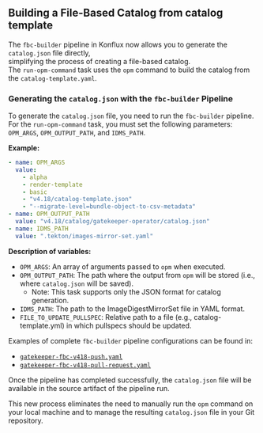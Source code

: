 ## Building a File-Based Catalog from catalog template

The `fbc-builder` pipeline in Konflux now allows you to generate the `catalog.json` file directly,  
simplifying the process of creating a file-based catalog.  
The `run-opm-command` task uses the `opm` command to build the catalog from the `catalog-template.yaml`.

### Generating the `catalog.json` with the `fbc-builder` Pipeline

To generate the `catalog.json` file, you need to run the `fbc-builder` pipeline.  
For the `run-opm-command` task, you must set the following parameters: `OPM_ARGS`, `OPM_OUTPUT_PATH`, and `IDMS_PATH`.

**Example:**
```yaml
- name: OPM_ARGS
  value:
    - alpha
    - render-template
    - basic
    - "v4.18/catalog-template.json"
    - "--migrate-level=bundle-object-to-csv-metadata"
- name: OPM_OUTPUT_PATH
  value: "v4.18/catalog/gatekeeper-operator/catalog.json"
- name: IDMS_PATH
  value: ".tekton/images-mirror-set.yaml"
```

**Description of variables:**

- `OPM_ARGS`: An array of arguments passed to `opm` when executed.
- `OPM_OUTPUT_PATH`: The path where the output from `opm` will be stored (i.e., where `catalog.json` will be saved).
  - Note: This task supports only the JSON format for catalog generation.
- `IDMS_PATH`: The path to the ImageDigestMirrorSet file in YAML format.
- `FILE_TO_UPDATE_PULLSPEC`: Relative path to a file (e.g., catalog-template.yml) in which pullspecs should be updated.

Examples of complete `fbc-builder` pipeline configurations can be found in:

- [`gatekeeper-fbc-v418-push.yaml`](../.tekton/gatekeeper-fbc-v418-push.yaml)  
- [`gatekeeper-fbc-v418-pull-request.yaml`](../.tekton/gatekeeper-fbc-v418-pull-request.yaml)

Once the pipeline has completed successfully, the `catalog.json` file will be available in the source artifact of the pipeline run.

This new process eliminates the need to manually run the `opm` command on your local machine and to manage the resulting `catalog.json` file in your Git repository.
